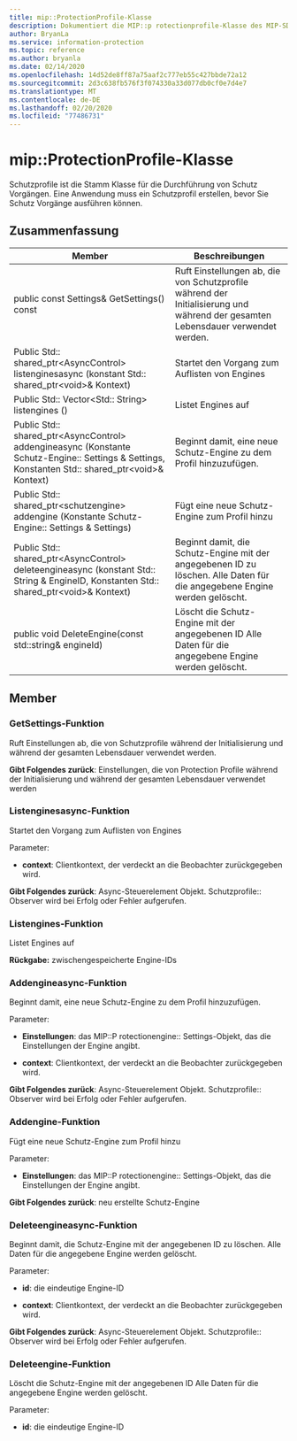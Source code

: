 ```yaml
---
title: mip::ProtectionProfile-Klasse
description: Dokumentiert die MIP::p rotectionprofile-Klasse des MIP-SDK (Microsoft Information Protection).
author: BryanLa
ms.service: information-protection
ms.topic: reference
ms.author: bryanla
ms.date: 02/14/2020
ms.openlocfilehash: 14d52de8ff87a75aaf2c777eb55c427bbde72a12
ms.sourcegitcommit: 2d3c638fb576f3f074330a33d077db0cf0e7d4e7
ms.translationtype: MT
ms.contentlocale: de-DE
ms.lasthandoff: 02/20/2020
ms.locfileid: "77486731"
---
```

# <a name="class-mipprotectionprofile"></a>mip::ProtectionProfile-Klasse 
Schutzprofile ist die Stamm Klasse für die Durchführung von Schutz Vorgängen.
Eine Anwendung muss ein Schutzprofil erstellen, bevor Sie Schutz Vorgänge ausführen können.
  
## <a name="summary"></a>Zusammenfassung
 Member                        | Beschreibungen                                
--------------------------------|---------------------------------------------
public const Settings& GetSettings() const  |  Ruft Einstellungen ab, die von Schutzprofile während der Initialisierung und während der gesamten Lebensdauer verwendet werden.
Public Std:: shared_ptr\<AsyncControl\> listenginesasync (konstant Std:: shared_ptr\<void\>& Kontext)  |  Startet den Vorgang zum Auflisten von Engines
Public Std:: Vector\<Std:: String\> listengines ()  |  Listet Engines auf
Public Std:: shared_ptr\<AsyncControl\> addengineasync (Konstante Schutz-Engine:: Settings & Settings, Konstanten Std:: shared_ptr\<void\>& Kontext)  |  Beginnt damit, eine neue Schutz-Engine zu dem Profil hinzuzufügen.
Public Std:: shared_ptr\<schutzengine\> addengine (Konstante Schutz-Engine:: Settings & Settings)  |  Fügt eine neue Schutz-Engine zum Profil hinzu
Public Std:: shared_ptr\<AsyncControl\> deleteengineasync (konstant Std:: String & EngineID, Konstanten Std:: shared_ptr\<void\>& Kontext)  |  Beginnt damit, die Schutz-Engine mit der angegebenen ID zu löschen. Alle Daten für die angegebene Engine werden gelöscht.
public void DeleteEngine(const std::string& engineId)  |  Löscht die Schutz-Engine mit der angegebenen ID Alle Daten für die angegebene Engine werden gelöscht.
  
## <a name="members"></a>Member
  
### <a name="getsettings-function"></a>GetSettings-Funktion
Ruft Einstellungen ab, die von Schutzprofile während der Initialisierung und während der gesamten Lebensdauer verwendet werden.

  
**Gibt Folgendes zurück**: Einstellungen, die von Protection Profile während der Initialisierung und während der gesamten Lebensdauer verwendet werden
  
### <a name="listenginesasync-function"></a>Listenginesasync-Funktion
Startet den Vorgang zum Auflisten von Engines

Parameter:  
* **context**: Clientkontext, der verdeckt an die Beobachter zurückgegeben wird.



  
**Gibt Folgendes zurück**: Async-Steuerelement Objekt.
Schutzprofile:: Observer wird bei Erfolg oder Fehler aufgerufen.
  
### <a name="listengines-function"></a>Listengines-Funktion
Listet Engines auf

  
**Rückgabe:** zwischengespeicherte Engine-IDs
  
### <a name="addengineasync-function"></a>Addengineasync-Funktion
Beginnt damit, eine neue Schutz-Engine zu dem Profil hinzuzufügen.

Parameter:  
* **Einstellungen**: das MIP::P rotectionengine:: Settings-Objekt, das die Einstellungen der Engine angibt. 


* **context**: Clientkontext, der verdeckt an die Beobachter zurückgegeben wird.



  
**Gibt Folgendes zurück**: Async-Steuerelement Objekt.
Schutzprofile:: Observer wird bei Erfolg oder Fehler aufgerufen.
  
### <a name="addengine-function"></a>Addengine-Funktion
Fügt eine neue Schutz-Engine zum Profil hinzu

Parameter:  
* **Einstellungen**: das MIP::P rotectionengine:: Settings-Objekt, das die Einstellungen der Engine angibt.



  
**Gibt Folgendes zurück**: neu erstellte Schutz-Engine
  
### <a name="deleteengineasync-function"></a>Deleteengineasync-Funktion
Beginnt damit, die Schutz-Engine mit der angegebenen ID zu löschen. Alle Daten für die angegebene Engine werden gelöscht.

Parameter:  
* **id**: die eindeutige Engine-ID 


* **context**: Clientkontext, der verdeckt an die Beobachter zurückgegeben wird.



  
**Gibt Folgendes zurück**: Async-Steuerelement Objekt.
Schutzprofile:: Observer wird bei Erfolg oder Fehler aufgerufen.
  
### <a name="deleteengine-function"></a>Deleteengine-Funktion
Löscht die Schutz-Engine mit der angegebenen ID Alle Daten für die angegebene Engine werden gelöscht.

Parameter:  
* **id**: die eindeutige Engine-ID

